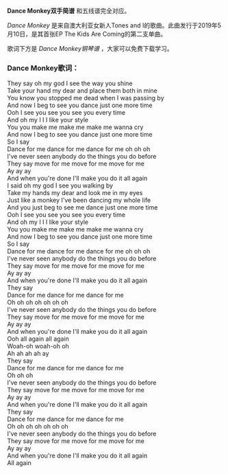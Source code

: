 

**Dance Monkey双手简谱** 和五线谱完全对应。

_Dance Monkey_ 是来自澳大利亚女新人Tones and I的歌曲。此曲发行于2019年5月10日，是其首张EP The Kids Are
Coming的第二支单曲。

歌词下方是 _Dance Monkey钢琴谱_ ，大家可以免费下载学习。

### Dance Monkey歌词：

They say oh my god I see the way you shine  
Take your hand my dear and place them both in mine  
You know you stopped me dead when I was passing by  
And now I beg to see you dance just one more time  
Ooh I see you see you see you every time  
And oh my I I I like your style  
You you make me make me make me wanna cry  
And now I beg to see you dance just one more time  
So I say  
Dance for me dance for me dance for me oh oh oh  
I've never seen anybody do the things you do before  
They say move for me move for me move for me  
Ay ay ay  
And when you're done I'll make you do it all again  
I said oh my god I see you walking by  
Take my hands my dear and look me in my eyes  
Just like a monkey I've been dancing my whole life  
And you just beg to see me dance just one more time  
Ooh I see you see you see you every time  
And oh my I I I like your style  
You you make me make me make me wanna cry  
And now I beg to see you dance just one more time  
So I say  
Dance for me dance for me dance for me oh oh oh  
I've never seen anybody do the things you do before  
They say move for me move for me move for me  
Ay ay ay  
And when you're done I'll make you do it all again  
They say  
Dance for me dance for me dance for me  
Oh oh oh oh oh oh oh  
I've never seen anybody do the things you do before  
They say move for me move for me move for me  
Ay ay ay  
And when you're done I'll make you do it all again  
Ooh all again all again  
Woah-oh woah-oh oh  
Ah ah ah ah ay  
They say  
Dance for me dance for me dance for me  
Oh oh oh  
I've never seen anybody do the things you do before  
They say move for me move for me move for me  
Ay ay ay  
And when you're done I'll make you do it all again  
They say  
Dance for me dance for me dance for me  
Oh oh oh oh oh oh oh  
I've never seen anybody do the things you do before  
They say move for me move for me move for me  
Ay ay ay  
And when you're done I'll make you do it all again  
All again

